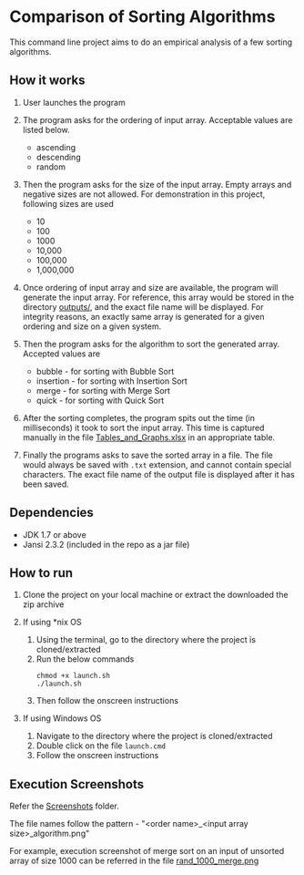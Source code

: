 # Comparison of Sorting Algorithms

This command line project aims to do an empirical analysis of a few sorting algorithms.



## How it works

1. User launches the program

1. The program asks for the ordering of input array. Acceptable values are listed below.
   + ascending
   + descending
   + random

1. Then the program asks for the size of the input array. Empty arrays and negative sizes are not allowed. For demonstration in this project, following sizes are used
   + 10
   + 100
   + 1000
   + 10,000
   + 100,000
   + 1,000,000

1. Once ordering of input array and size are available, the program will generate the input array. For reference, this array would be stored in the directory [outputs/](outputs/), and the exact file name will be displayed. For integrity reasons, an exactly same array is generated for a given ordering and size on a given system.

1. Then the program asks for the algorithm to sort the generated array. Accepted values are
   + bubble - for sorting with Bubble Sort
   + insertion - for sorting with Insertion Sort
   + merge - for sorting with Merge Sort
   + quick - for sorting with Quick Sort

1. After the sorting completes, the program spits out the time (in milliseconds) it took to sort the input array. This time is captured manually in the file [Tables_and_Graphs.xlsx](Tables_and_Graphs.xlsx) in an appropriate table.

1. Finally the programs asks to save the sorted array in a file. The file would always be saved with `.txt` extension, and cannot contain special characters. The exact file name of the output file is displayed after it has been saved.



## Dependencies

+ JDK 1.7 or above
+ Jansi 2.3.2 (included in the repo as a jar file)



## How to run

1. Clone the project on your local machine or extract the downloaded the zip archive

1. If using *nix OS
   1. Using the terminal, go to the directory where the project is cloned/extracted
   1. Run the below commands
      ```shell
      chmod +x launch.sh
      ./launch.sh
      ```
   1. Then follow the onscreen instructions

1. If using Windows OS
   1. Navigate to the directory where the project is cloned/extracted
   1. Double click on the file `launch.cmd`
   1. Follow the onscreen instructions



## Execution Screenshots

Refer the [Screenshots](Screenshots/) folder.

The file names follow the pattern - "\<order name\>_\<input array size\>_algorithm.png"

For example, execution screenshot of merge sort on an input of unsorted array of size 1000 can be referred in the file [rand_1000_merge.png](Screenshots/rand_1000_merge.png)
